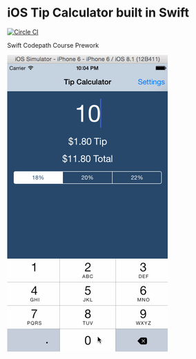 # iOS Tip Calculator built in Swift
[![Circle CI](https://circleci.com/gh/drn/codepath-tips.svg?style=svg)](https://circleci.com/gh/drn/codepath-tips)

Swift Codepath Course Prework

![Walkthrough](walkthrough.gif)
